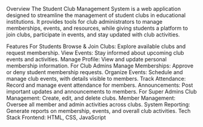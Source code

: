 Overview
The Student Club Management System is a web application designed to streamline the management of student clubs in educational institutions. It provides tools for club administrators to manage memberships, events, and resources, while giving students a platform to join clubs, participate in events, and stay updated with club activities.

Features
For Students
Browse & Join Clubs: Explore available clubs and request membership.
View Events: Stay informed about upcoming club events and activities.
Manage Profile: View and update personal membership information.
For Club Admins
Manage Memberships: Approve or deny student membership requests.
Organize Events: Schedule and manage club events, with details visible to members.
Track Attendance: Record and manage event attendance for members.
Announcements: Post important updates and announcements to members.
For Super Admins
Club Management: Create, edit, and delete clubs.
Member Management: Oversee all member and admin activities across clubs.
System Reporting: Generate reports on membership, events, and overall club activities.
Tech Stack
Frontend: HTML, CSS, JavaScript
